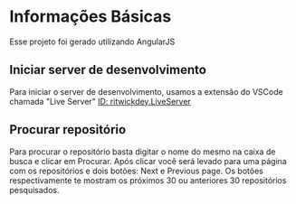 # Informações Básicas
Esse projeto foi gerado utilizando AngularJS

## Iniciar server de desenvolvimento

Para iniciar o server de desenvolvimento, usamos a extensão do VSCode chamada "Live Server" [ID: ritwickdey.LiveServer](https://marketplace.visualstudio.com/items?itemName=ritwickdey.LiveServer)

## Procurar repositório

Para procurar o repositório basta digitar o nome do mesmo na caixa de busca e clicar em Procurar.
Após clicar você será levado para uma página com os repositórios e dois botões: Next e Previous page.
Os botões respectivamente te mostram os próximos 30 ou anteriores 30 repositórios pesquisados.

## 